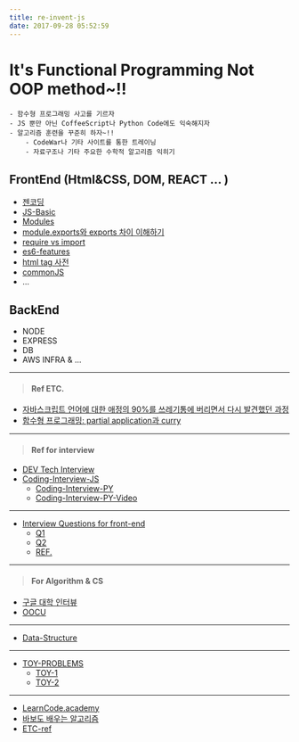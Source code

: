 ```yaml
---
title: re-invent-js
date: 2017-09-28 05:52:59
---
```


It's Functional Programming Not OOP method~!!
=====
	- 함수형 프로그래밍 사고를 기르자
	- JS 뿐만 아닌 CoffeeScript나 Python Code에도 익숙해지자
	- 알고리즘 훈련을 꾸준히 하자~!!
		- CodeWar나 기타 사이트를 통한 트레이닝
		- 자료구조나 기타 주요한 수학적 알고리즘 익히기

## FrontEnd (Html&CSS, DOM, REACT ... )
- [젠코딩](http://webclub.tistory.com/355)
- [JS-Basic](https://www.codecademy.com/articles/bwa-javascript-reference)
- [Modules](https://www.codecademy.com/courses/intermediate-javascript-modules/lessons/modules/exercises/review?action=lesson_resume&program_content_id=f76141681ae1fe73defa7f1003aa5dcc&program_id=6b0a63280379cf8f3763afb1fccd186e)
- [module.exports와 exports 차이 이해하기](https://jongmin92.github.io/2016/08/25/Node/module-exports_exports/)
- [require vs import](https://hackernoon.com/import-export-default-require-commandjs-javascript-nodejs-es6-vs-cheatsheet-different-tutorial-example-5a321738b50f/)
- [es6-features](http://es6-features.org/#BlockScopedVariables)
- [html tag 사전](https://opentutorials.org/module/552)
- [commonJS](http://programmingsummaries.tistory.com/321)
- ...



## BackEnd
- NODE
- EXPRESS
- DB
- AWS INFRA & ...


---
> #### Ref ETC.

- [자바스크립트 언어에 대한 애정의 90%를 쓰레기통에 버리면서 다시 발견했던 과정](https://rhostem.github.io/posts/2017-09-how-i-rediscovered-my-love-for-java-script-after-throwing-90-of-it-in-the-trash/)
- [함수형 프로그래밍: partial application과 curry](https://rhostem.github.io/posts/2017-04-20-curry-and-partial-application/)


- - -

> #### Ref for interview

- [DEV Tech Interview](https://github.com/chan48/Dev_Beginner_Interview_Question)
- [Coding-Interview-JS](https://github.com/chan48/JavaScript-interview-6th-Edition)
	- [Coding-Interview-PY](https://github.com/chan48/Python-interview-CtCI-6th-Edition)
	- [Coding-Interview-PY-Video](https://www.youtube.com/user/TheEasyoung/playlists)

-----

- [Interview Questions for front-end](http://www.thatjsdude.com/interview/index.html)
	- [Q1](https://github.com/chan48/Interview-Front-end-Developer-Questions-KR-1/tree/master/Translations/Korean)
	- [Q2](https://github.com/chan48/Interview-Front-end-Developer-Questions-EN-2)
	- [REF.](https://github.com/chan48/toy-problems-hackreactor)


- - -
> #### For Algorithm & CS
	
- [구글 대학 인터뷰](https://github.com/chan48/interview-coding-G-university/blob/master/translations/README-ko.md)
- [OOCU](https://github.com/chan48/computer-science-interview/blob/master/extras/courses.md)

-----

- [Data-Structure](https://github.com/chan48/toy-problems-data-structure-ex1)

-----

- [TOY-PROBLEMS](https://github.com/chan48/toy_mornig_problems_0)
	- [TOY-1](https://github.com/chan48/toy-problems-1)
	- [TOY-2](https://github.com/chan48/toy-problems-2)

-----

- [LearnCode.academy](https://www.youtube.com/user/learncodeacademy)
- [바보도 배우는 알고리즘](https://www.youtube.com/channel/UCcMW283tl-0u9ZZSwOvkupQ/playlists)
- [ETC-ref](https://github.com/mission-peace/interview/wiki)



